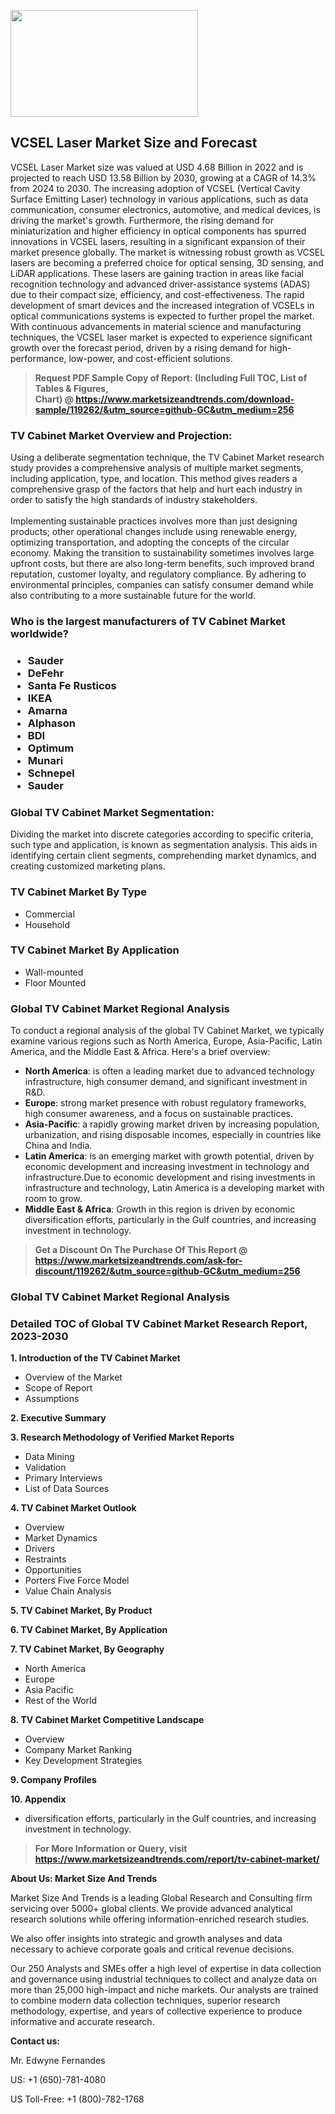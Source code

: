 <p><img class="alignnone size-medium wp-image-20088" src="https://ffe5etoiles.com/wp-content/uploads/2024/12/MST1-300x171.png" alt="" width="300" height="171" /></p><h2>VCSEL Laser Market Size and Forecast</h2><p>VCSEL Laser Market size was valued at USD 4.68 Billion in 2022 and is projected to reach USD 13.58 Billion by 2030, growing at a CAGR of 14.3% from 2024 to 2030. The increasing adoption of VCSEL (Vertical Cavity Surface Emitting Laser) technology in various applications, such as data communication, consumer electronics, automotive, and medical devices, is driving the market's growth. Furthermore, the rising demand for miniaturization and higher efficiency in optical components has spurred innovations in VCSEL lasers, resulting in a significant expansion of their market presence globally. The market is witnessing robust growth as VCSEL lasers are becoming a preferred choice for optical sensing, 3D sensing, and LiDAR applications. These lasers are gaining traction in areas like facial recognition technology and advanced driver-assistance systems (ADAS) due to their compact size, efficiency, and cost-effectiveness. The rapid development of smart devices and the increased integration of VCSELs in optical communications systems is expected to further propel the market. With continuous advancements in material science and manufacturing techniques, the VCSEL laser market is expected to experience significant growth over the forecast period, driven by a rising demand for high-performance, low-power, and cost-efficient solutions.</p><blockquote id="" class=""><strong>Request PDF Sample Copy of Report: (Including Full TOC, List of Tables &amp; Figures, Chart)&nbsp;@&nbsp;<strong><a href="https://www.marketsizeandtrends.com/download-sample/119262/&utm_source=github-GC&utm_medium=256" target="_blank">https://www.marketsizeandtrends.com/download-sample/119262/&utm_source=github-GC&utm_medium=256</a></strong></strong></blockquote><h3 id="" class="">TV Cabinet Market&nbsp;Overview and Projection:</h3><p id="" class="">Using a deliberate segmentation technique, the TV Cabinet Market research study provides a comprehensive analysis of multiple market segments, including application, type, and location. This method gives readers a comprehensive grasp of the factors that help and hurt each industry in order to satisfy the high standards of industry stakeholders. <br /> <br />Implementing sustainable practices involves more than just designing products; other operational changes include using renewable energy, optimizing transportation, and adopting the concepts of the circular economy. Making the transition to sustainability sometimes involves large upfront costs, but there are also long-term benefits, such improved brand reputation, customer loyalty, and regulatory compliance. By adhering to environmental principles, companies can satisfy consumer demand while also contributing to a more sustainable future for the world.</p><h3 id="" class="">Who is the largest manufacturers of&nbsp;TV Cabinet Market worldwide?</h3><h3 class=""><p><ul><li>Sauder </li><li> DeFehr </li><li> Santa Fe Rusticos </li><li> IKEA </li><li> Amarna </li><li> Alphason </li><li> BDI </li><li> Optimum </li><li> Munari </li><li> Schnepel </li><li> Sauder</li></ul></p></h3><h3 id="" class="">Global&nbsp;TV Cabinet Market Segmentation:</h3><p id="" class="">Dividing the market into discrete categories according to specific criteria, such type and application, is known as segmentation analysis. This aids in identifying certain client segments, comprehending market dynamics, and creating customized marketing plans.</p><h3 id="" class="">TV Cabinet Market&nbsp;By Type</h3><p><p><ul><li>Commercial </li><li> Household</p></li></ul></p></p><h3 id="" class="">TV Cabinet Market&nbsp;By Application</h3><p class=""><p><ul><li>Wall-mounted </li><li> Floor Mounted</li></ul></p></p><h3 id="" class="">Global TV Cabinet Market Regional Analysis</h3><p id="" class="">To conduct a regional analysis of the global TV Cabinet Market, we typically examine various regions such as North America, Europe, Asia-Pacific, Latin America, and the Middle East &amp; Africa. Here's a brief overview:</p><ul><li><strong>North America</strong>: is often a leading market due to advanced technology infrastructure, high consumer demand, and significant investment in R&amp;D.</li><li><strong>Europe</strong>: strong market presence with robust regulatory frameworks, high consumer awareness, and a focus on sustainable practices.</li><li><strong>Asia-Pacific</strong>: a rapidly growing market driven by increasing population, urbanization, and rising disposable incomes, especially in countries like China and India.</li><li><strong>Latin America</strong>: is an emerging market with growth potential, driven by economic development and increasing investment in technology and infrastructure.Due to economic development and rising investments in infrastructure and technology, Latin America is a developing market with room to grow.</li><li><strong>Middle East &amp; Africa</strong>: Growth in this region is driven by economic diversification efforts, particularly in the Gulf countries, and increasing investment in technology.</li></ul><blockquote id="" class=""><strong>Get a Discount On The Purchase Of This Report @ <strong><a href="https://www.marketsizeandtrends.com/ask-for-discount/119262/&utm_source=github-GC&utm_medium=256" target="_blank">https://www.marketsizeandtrends.com/ask-for-discount/119262/&utm_source=github-GC&utm_medium=256</a></strong></strong></blockquote><h3 id="" class="">Global TV Cabinet Market Regional Analysis</h3><h3 id="" class="">Detailed TOC of Global TV Cabinet Market Research Report, 2023-2030</h3><p id="" class=""><strong>1. Introduction of the TV Cabinet Market</strong></p><ul><li>Overview of the Market</li><li>Scope of Report</li><li>Assumptions</li></ul><p id="" class=""><strong>2. Executive Summary</strong></p><p id="" class=""><strong>3. Research Methodology of Verified Market Reports</strong></p><ul><li>Data Mining</li><li>Validation</li><li>Primary Interviews</li><li>List of Data Sources</li></ul><p id="" class=""><strong>4. TV Cabinet Market Outlook</strong></p><ul><li>Overview</li><li>Market Dynamics</li><li>Drivers</li><li>Restraints</li><li>Opportunities</li><li>Porters Five Force Model</li><li>Value Chain Analysis</li></ul><p id="" class=""><strong>5. TV Cabinet Market, By Product</strong></p><p id="" class=""><strong>6. TV Cabinet Market, By Application</strong></p><p id="" class=""><strong>7. TV Cabinet Market, By Geography</strong></p><ul><li>North America</li><li>Europe</li><li>Asia Pacific</li><li>Rest of the World</li></ul><p id="" class=""><strong>8. TV Cabinet Market Competitive Landscape</strong></p><ul><li>Overview</li><li>Company Market Ranking</li><li>Key Development Strategies</li></ul><p id="" class=""><strong>9. Company Profiles</strong></p><p id="" class=""><strong>10. Appendix</strong></p><ul><li>diversification efforts, particularly in the Gulf countries, and increasing investment in technology.</li></ul><blockquote id="" class=""><strong>For More Information or Query, visit <strong><strong><a href="https://www.marketsizeandtrends.com/report/tv-cabinet-market/" target="_blank">https://www.marketsizeandtrends.com/report/tv-cabinet-market/</a></strong></strong></strong></blockquote><p id="" class=""><strong>About Us: Market Size And Trends</strong></p><p id="" class="">Market Size And Trends is a leading Global Research and Consulting firm servicing over 5000+ global clients. We provide advanced analytical research solutions while offering information-enriched research studies.</p><p id="" class="">We also offer insights into strategic and growth analyses and data necessary to achieve corporate goals and critical revenue decisions.</p><p id="" class="">Our 250 Analysts and SMEs offer a high level of expertise in data collection and governance using industrial techniques to collect and analyze data on more than 25,000 high-impact and niche markets. Our analysts are trained to combine modern data collection techniques, superior research methodology, expertise, and years of collective experience to produce informative and accurate research.</p><p id="" class=""><strong>Contact us:</strong></p><p id="" class="">Mr. Edwyne Fernandes</p><p id="" class="">US: +1 (650)-781-4080</p><p id="" class="">US Toll-Free: +1 (800)-782-1768</p>
